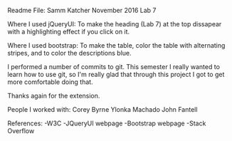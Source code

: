 Readme File: Samm Katcher
November 2016
Lab 7


Where I used jQueryUI: To make the heading (Lab 7) at the top dissapear with a highlighting effect if you click on it.

Where I used bootstrap: To make the table, color the table with alternating stripes, and to color the descriptions blue.

I performed a number of commits to git. This semester I really wanted to learn how to use git, so I'm really glad that through this project I got to get more comfortable doing that.

Thanks again for the extension.

People I worked with:
Corey Byrne
Ylonka Machado
John Fantell

References:
-W3C
-JQueryUI webpage
-Bootstrap webpage
-Stack Overflow